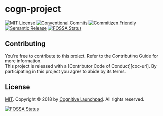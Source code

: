 # cogn-project

[![MIT License][license-badge]][license-url]
[![Conventional Commits][convention-badge]][convention-url]
[![Commitizen Friendly][commitizen-badge]][commitizen-url]
[![Semantic Release](https://img.shields.io/badge/%20%20%F0%9F%93%A6%F0%9F%9A%80-semantic--release-e10079.svg)](https://github.com/semantic-release/semantic-release)
[![FOSSA Status](https://app.fossa.io/api/projects/git%2Bgithub.com%2FCognitiveLaunchpad%2Fcogn-project.svg?type=shield)](https://app.fossa.io/projects/git%2Bgithub.com%2FCognitiveLaunchpad%2Fcogn-project?ref=badge_shield)


## Contributing

You're free to contribute to this project. Refer to the [Contributing Guide][contributing-url] for more information.<br>
This project is released with a [Contributor Code of Conduct][coc-url]. By participating in this project you agree to abide by its terms.<br>


## License

[MIT][license-url]. Copyright © 2018 by [Cognitive Launchpad][owner-url]. All rights reserved.


[license-badge]: https://img.shields.io/badge/License-MIT-blue.svg
[license-url]: http://opensource.org/licenses/MIT
[convention-badge]: https://img.shields.io/badge/Conventional%20Commits-1.0.0-yellow.svg
[convention-url]: https://conventionalcommits.org
[commitizen-badge]: https://img.shields.io/badge/Commitizen-friendly-cc00ff.svg
[commitizen-url]: http://commitizen.github.io/cz-cli
[contributing-url]: .github/CONTRIBUTING.md

[owner-url]: https://github.com/CognitiveLaunchpad


[![FOSSA Status](https://app.fossa.io/api/projects/git%2Bgithub.com%2FCognitiveLaunchpad%2Fcogn-project.svg?type=large)](https://app.fossa.io/projects/git%2Bgithub.com%2FCognitiveLaunchpad%2Fcogn-project?ref=badge_large)